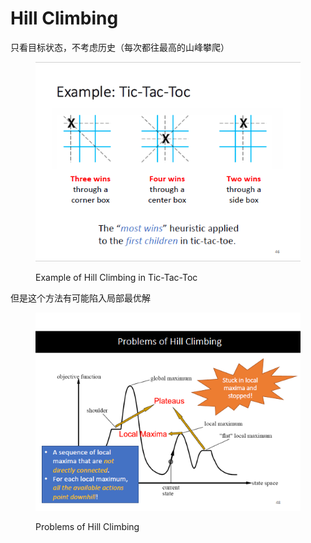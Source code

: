 # Hill Climbing

只看目标状态，不考虑历史（每次都往最高的山峰攀爬）

<figure><img src="../../../.gitbook/assets/Image_20231220144342.png" alt=""><figcaption><p>Example of Hill Climbing in Tic-Tac-Toc</p></figcaption></figure>

但是这个方法有可能陷入局部最优解

<figure><img src="../../../.gitbook/assets/Image_20231220144451.png" alt=""><figcaption><p>Problems of Hill Climbing</p></figcaption></figure>
